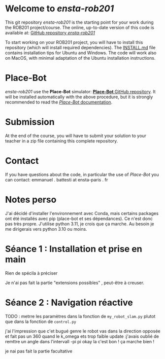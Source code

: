 # Welcome to *ensta-rob201*

This git repository *ensta-rob201* is the starting point for your work during the ROB201 project/course. The online, up-to-date version of this code is available at: [GitHub repository *ensta-rob201*](https://github.com/emmanuel-battesti/ensta-rob201)

To start working on your ROB201 project, you will have to install this repository (which will install required dependencies). The [INSTALL.md](INSTALL.md) file contains installation tips for Ubuntu and Windows. The code will work also on MacOS, with minimal adaptation of the Ubuntu installation instructions.

# Place-Bot

*ensta-rob201* use the **Place-Bot** simulator: [**Place-Bot** GitHub repository](https://github.com/emmanuel-battesti/place-bot). It will be installed automatically with the above procedure, but it is strongly recommended to read the [*Place-Bot* documentation](https://github.com/emmanuel-battesti/place-bot#readme).


# Submission

At the end of the course, you will have to submit your solution to your teacher in a zip file containing this complete repository. 

# Contact

If you have questions about the code, in particular the use of *Place-Bot* you can contact: emmanuel . battesti at ensta-paris . fr

# Notes perso

J'ai décidé d'installer l'environnement avec Conda, mais certains packages ont été installés avec pip (place-bot et ses dépendances). Ce n'est donc pas très propre. J'utilise python 3.11, je crois que ça marche. Au besoin je me dirigerais vers python 3.10 ou moins.

# Séance 1 : Installation et prise en main

Rien de spécila à préciser

Je n'ai pas fait la partie "extensions possibles" , peut-être à creuser.

# Séance 2 : Navigation réactive

TODO : metrre les paramètres dans la fonction de `my_robot_slam.py` plutot que dans la fonction de `control.py`


j'ai l'impression que c'et bugué genre le robot vas dans la direction opposée et fait pas un 360 quand le k_omega ets trop faible
update :j'avais oublié de remttre un angle dans l'intervall -pi pi
okay la c'est bon ! ça marche bien !

je nai pas fait la partie facultative

